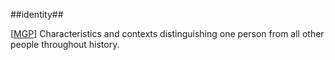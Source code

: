 ##identity##

\[[MGP](SOURCES.md#MGP)\] Characteristics and contexts distinguishing one person from all other people throughout history.
